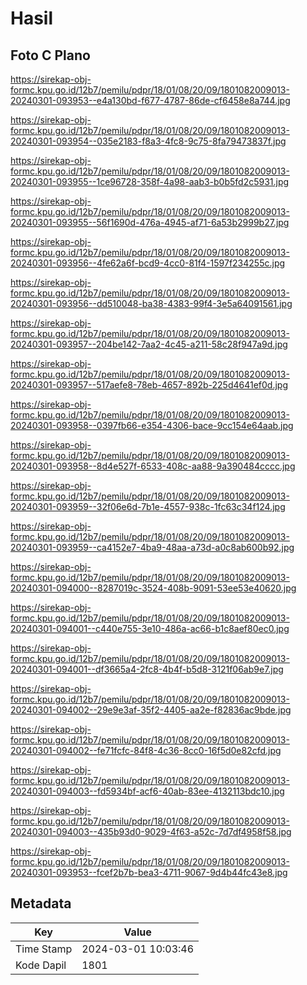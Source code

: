 # Hasil

## Foto C Plano

https://sirekap-obj-formc.kpu.go.id/12b7/pemilu/pdpr/18/01/08/20/09/1801082009013-20240301-093953--e4a130bd-f677-4787-86de-cf6458e8a744.jpg

https://sirekap-obj-formc.kpu.go.id/12b7/pemilu/pdpr/18/01/08/20/09/1801082009013-20240301-093954--035e2183-f8a3-4fc8-9c75-8fa79473837f.jpg

https://sirekap-obj-formc.kpu.go.id/12b7/pemilu/pdpr/18/01/08/20/09/1801082009013-20240301-093955--1ce96728-358f-4a98-aab3-b0b5fd2c5931.jpg

https://sirekap-obj-formc.kpu.go.id/12b7/pemilu/pdpr/18/01/08/20/09/1801082009013-20240301-093955--56f1690d-476a-4945-af71-6a53b2999b27.jpg

https://sirekap-obj-formc.kpu.go.id/12b7/pemilu/pdpr/18/01/08/20/09/1801082009013-20240301-093956--4fe62a6f-bcd9-4cc0-81f4-1597f234255c.jpg

https://sirekap-obj-formc.kpu.go.id/12b7/pemilu/pdpr/18/01/08/20/09/1801082009013-20240301-093956--dd510048-ba38-4383-99f4-3e5a64091561.jpg

https://sirekap-obj-formc.kpu.go.id/12b7/pemilu/pdpr/18/01/08/20/09/1801082009013-20240301-093957--204be142-7aa2-4c45-a211-58c28f947a9d.jpg

https://sirekap-obj-formc.kpu.go.id/12b7/pemilu/pdpr/18/01/08/20/09/1801082009013-20240301-093957--517aefe8-78eb-4657-892b-225d4641ef0d.jpg

https://sirekap-obj-formc.kpu.go.id/12b7/pemilu/pdpr/18/01/08/20/09/1801082009013-20240301-093958--0397fb66-e354-4306-bace-9cc154e64aab.jpg

https://sirekap-obj-formc.kpu.go.id/12b7/pemilu/pdpr/18/01/08/20/09/1801082009013-20240301-093958--8d4e527f-6533-408c-aa88-9a390484cccc.jpg

https://sirekap-obj-formc.kpu.go.id/12b7/pemilu/pdpr/18/01/08/20/09/1801082009013-20240301-093959--32f06e6d-7b1e-4557-938c-1fc63c34f124.jpg

https://sirekap-obj-formc.kpu.go.id/12b7/pemilu/pdpr/18/01/08/20/09/1801082009013-20240301-093959--ca4152e7-4ba9-48aa-a73d-a0c8ab600b92.jpg

https://sirekap-obj-formc.kpu.go.id/12b7/pemilu/pdpr/18/01/08/20/09/1801082009013-20240301-094000--8287019c-3524-408b-9091-53ee53e40620.jpg

https://sirekap-obj-formc.kpu.go.id/12b7/pemilu/pdpr/18/01/08/20/09/1801082009013-20240301-094001--c440e755-3e10-486a-ac66-b1c8aef80ec0.jpg

https://sirekap-obj-formc.kpu.go.id/12b7/pemilu/pdpr/18/01/08/20/09/1801082009013-20240301-094001--df3665a4-2fc8-4b4f-b5d8-3121f06ab9e7.jpg

https://sirekap-obj-formc.kpu.go.id/12b7/pemilu/pdpr/18/01/08/20/09/1801082009013-20240301-094002--29e9e3af-35f2-4405-aa2e-f82836ac9bde.jpg

https://sirekap-obj-formc.kpu.go.id/12b7/pemilu/pdpr/18/01/08/20/09/1801082009013-20240301-094002--fe71fcfc-84f8-4c36-8cc0-16f5d0e82cfd.jpg

https://sirekap-obj-formc.kpu.go.id/12b7/pemilu/pdpr/18/01/08/20/09/1801082009013-20240301-094003--fd5934bf-acf6-40ab-83ee-4132113bdc10.jpg

https://sirekap-obj-formc.kpu.go.id/12b7/pemilu/pdpr/18/01/08/20/09/1801082009013-20240301-094003--435b93d0-9029-4f63-a52c-7d7df4958f58.jpg

https://sirekap-obj-formc.kpu.go.id/12b7/pemilu/pdpr/18/01/08/20/09/1801082009013-20240301-093953--fcef2b7b-bea3-4711-9067-9d4b44fc43e8.jpg


## Metadata

| Key        | Value               |
| ---------- | ------------------- |
| Time Stamp | 2024-03-01 10:03:46 |
| Kode Dapil | 1801                |



